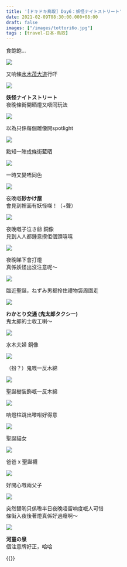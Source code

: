 ```yaml
---
title: '[ドキドキ鳥取] Day6：妖怪ナイトストリート'
date: 2021-02-09T08:30:00.000+08:00
draft: false
images: ["/images/tottori6o.jpg"]
tags : [travel-日本-鳥取]
---
```


食飽飽...

![](/images/tottori6o1.jpg)

又响條[水木茂大道](https://hidie.net/tottori6j/)行吓  

![](/images/tottori6o2.jpg)

**妖怪ナイトストリート**  
夜晚條街開晒燈又唔同玩法  

![](/images/tottori6o3.jpg)

以為只係每個雕像開spotlight  

![](/images/tottori6o4.jpg)

點知一陣成條街藍晒  

![](/images/tottori6o5.jpg)

一時又變唔同色  

![](/images/tottori6o6.jpg)

夜晚嘅**砂かけ屋**  
會見到裡面有妖怪㗎！（+聲）  

![](/images/tottori6o7.jpg)

夜晚嘅子泣き爺 銅像  
見到人人都鍾意摸佢個頭嘻嘻  

![](/images/tottori6o8.jpg)

夜晚睇下會打燈  
真係妖怪出沒注意呢～  

![](/images/tottori6o9.jpg)

臨近聖誕，ねずみ男都拎住禮物袋周圍走  

![](/images/tottori6o10.jpg)

**わかとり交通 (鬼太郎タクシー)**  
鬼太郎的士收工喇～  

![](/images/tottori6o11.jpg)

水木夫婦 銅像  

![](/images/tottori6o12.jpg)

（扮？）鬼嘅一反木綿  

![](/images/tottori6o13.jpg)

聖誕樹裝飾嘅一反木綿  

![](/images/tottori6o14.jpg)

响燈柱跳出嚟咁好得意  

![](/images/tottori6o15.jpg)

聖誕貓女 

![](/images/tottori6o16.jpg)

爸爸 x 聖誕襪  

![](/images/tottori6o17.jpg)

好開心嘅兩父子  

![](/images/tottori6o.jpg)

突然替啲只係嚟半日夜晚唔留响度嘅人可惜  
條街入夜後著燈真係好過癮啊～  

![](/images/tottori6o18.jpg)

**河童の泉**  
個注意牌好正，哈哈  






    
  
{{<tottori>}}  
